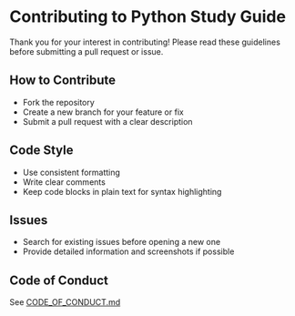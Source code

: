# Contributing to Python Study Guide

Thank you for your interest in contributing! Please read these guidelines before submitting a pull request or issue.

## How to Contribute
- Fork the repository
- Create a new branch for your feature or fix
- Submit a pull request with a clear description

## Code Style
- Use consistent formatting
- Write clear comments
- Keep code blocks in plain text for syntax highlighting

## Issues
- Search for existing issues before opening a new one
- Provide detailed information and screenshots if possible

## Code of Conduct
See [CODE_OF_CONDUCT.md](CODE_OF_CONDUCT.md)
